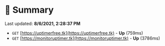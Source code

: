 # 📖 Summary
Last updated: **8/6/2021, 2:28:37 PM**

- `GET` [https://uptimerfree.tk](https://uptimerfree.tk) - **Up** (759ms)
- `GET` [https://monitoruptimer.tk](https://monitoruptimer.tk) - **Up** (3786ms)
